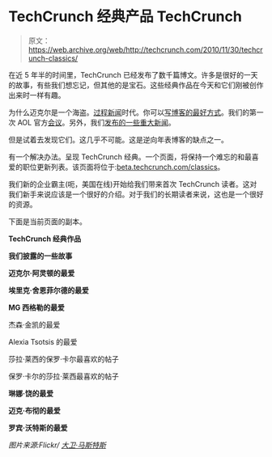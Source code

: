 # TechCrunch 经典产品 TechCrunch

> 原文：<https://web.archive.org/web/http://techcrunch.com/2010/11/30/techcrunch-classics/>

在近 5 年半的时间里，TechCrunch 已经发布了数千篇博文。许多是很好的一天的故事，有些我们想忘记，但其他的是宝石。这些经典作品在今天和它们刚被创作出来时一样有趣。

为什么迈克尔是一个海盗。[过程新闻](https://web.archive.org/web/20230202234105/https://techcrunch.com/2009/06/07/the-morality-and-effectiveness-of-process-journalism/)时代。你可以[写博客的最好方式](https://web.archive.org/web/20230202234105/https://techcrunch.com/2005/09/08/top-ten-things-you-can-do-to-get-blogged/)。我们的第一次 AOL 官方[会议](https://web.archive.org/web/20230202234105/https://techcrunch.com/2010/09/30/i-cant-work-under-these-conditions/)。另外，我们[发布的一些重大新闻](https://web.archive.org/web/20230202234105/https://techcrunch.com/2006/10/06/completely-unsubstantiated-googleyoutube-rumor/)。

但是试着去发现它们。这几乎不可能。这是逆向年表博客的缺点之一。

有一个解决办法。呈现 TechCrunch 经典。一个页面，将保持一个难忘的和最喜爱的职位更新列表。该页面将位于:[beta.techcrunch.com/classics](https://web.archive.org/web/20230202234105/https://techcrunch.com/classics)。

我们新的企业霸主(呃，美国在线)开始给我们带来首次 TechCrunch 读者。这对我们新手来说应该是一个很好的介绍。对于我们的长期读者来说，这也是一个很好的资源。

下面是当前页面的副本。

**TechCrunch 经典作品**

**我们披露的一些故事**

**迈克尔·阿灵顿的最爱**

**埃里克·舍恩菲尔德的最爱**

**MG 西格勒的最爱**

杰森·金凯的最爱

Alexia Tsotsis 的最爱

莎拉·莱西的保罗·卡尔最喜欢的帖子

保罗·卡尔的莎拉·莱西最喜欢的帖子

**琳娜·饶的最爱**

**迈克·布彻的最爱**

**罗宾·沃特斯的最爱**

*图片来源:Flickr/ [大卫·马斯特斯](https://web.archive.org/web/20230202234105/http://www.flickr.com/photos/davidmasters/)*